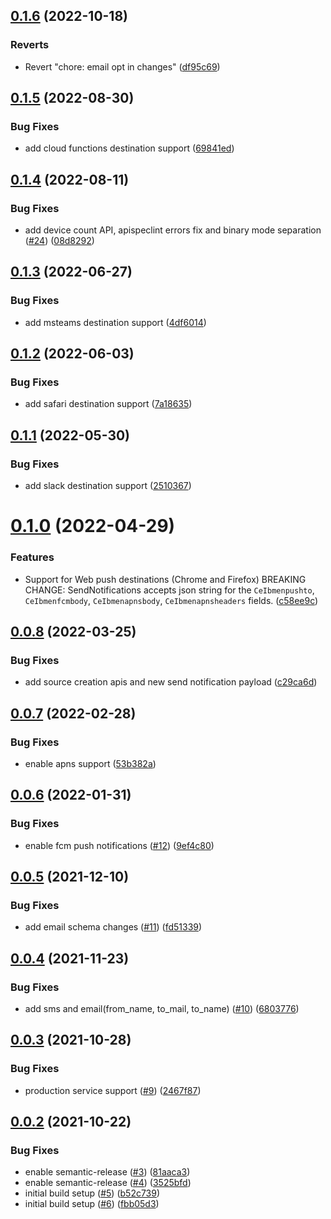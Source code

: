 ## [0.1.6](https://github.com/IBM/event-notifications-node-admin-sdk/compare/v0.1.5...v0.1.6) (2022-10-18)


### Reverts

* Revert "chore: email opt in changes" ([df95c69](https://github.com/IBM/event-notifications-node-admin-sdk/commit/df95c69978b9350e1438e4234a704f315cca769d))

## [0.1.5](https://github.com/IBM/event-notifications-node-admin-sdk/compare/v0.1.4...v0.1.5) (2022-08-30)


### Bug Fixes

* add cloud functions destination support ([69841ed](https://github.com/IBM/event-notifications-node-admin-sdk/commit/69841edc33b17928fe6f9c8c9ba4ea1936519c80))

## [0.1.4](https://github.com/IBM/event-notifications-node-admin-sdk/compare/v0.1.3...v0.1.4) (2022-08-11)


### Bug Fixes

* add device count API, apispeclint errors fix and binary mode separation ([#24](https://github.com/IBM/event-notifications-node-admin-sdk/issues/24)) ([08d8292](https://github.com/IBM/event-notifications-node-admin-sdk/commit/08d829268f9689e2fe4d405a48d2556147695b5c))

## [0.1.3](https://github.com/IBM/event-notifications-node-admin-sdk/compare/v0.1.2...v0.1.3) (2022-06-27)


### Bug Fixes

* add msteams destination support ([4df6014](https://github.com/IBM/event-notifications-node-admin-sdk/commit/4df60146a8217e04acb98cad10993be17c53e1c5))

## [0.1.2](https://github.com/IBM/event-notifications-node-admin-sdk/compare/v0.1.1...v0.1.2) (2022-06-03)


### Bug Fixes

* add safari destination support ([7a18635](https://github.com/IBM/event-notifications-node-admin-sdk/commit/7a18635e3886ee38e0a81eb3fea2d6facb8c4e69))

## [0.1.1](https://github.com/IBM/event-notifications-node-admin-sdk/compare/v0.1.0...v0.1.1) (2022-05-30)


### Bug Fixes

* add slack destination support ([2510367](https://github.com/IBM/event-notifications-node-admin-sdk/commit/2510367055d16996b5b1c8e218090e7c1e460313))

# [0.1.0](https://github.com/IBM/event-notifications-node-admin-sdk/compare/v0.0.8...v0.1.0) (2022-04-29)


### Features

* Support for Web push destinations (Chrome and Firefox)  BREAKING CHANGE: SendNotifications accepts json string for the `CeIbmenpushto`, `CeIbmenfcmbody`, `CeIbmenapnsbody`, `CeIbmenapnsheaders` fields. ([c58ee9c](https://github.com/IBM/event-notifications-node-admin-sdk/commit/c58ee9c9b4fe9e0efcbfd38539843e540ec7fc3a))

## [0.0.8](https://github.com/IBM/event-notifications-node-admin-sdk/compare/v0.0.7...v0.0.8) (2022-03-25)


### Bug Fixes

* add source creation apis and new send notification payload ([c29ca6d](https://github.com/IBM/event-notifications-node-admin-sdk/commit/c29ca6d5933c109c163b58af24c470ba24d2e83f))

## [0.0.7](https://github.com/IBM/event-notifications-node-admin-sdk/compare/v0.0.6...v0.0.7) (2022-02-28)


### Bug Fixes

* enable apns support ([53b382a](https://github.com/IBM/event-notifications-node-admin-sdk/commit/53b382a879342c69a8337df366a16112105a9c88))

## [0.0.6](https://github.com/IBM/event-notifications-node-admin-sdk/compare/v0.0.5...v0.0.6) (2022-01-31)


### Bug Fixes

* enable fcm push notifications ([#12](https://github.com/IBM/event-notifications-node-admin-sdk/issues/12)) ([9ef4c80](https://github.com/IBM/event-notifications-node-admin-sdk/commit/9ef4c801f2004698c731241e3e54aca98579fb78))

## [0.0.5](https://github.com/IBM/event-notifications-node-admin-sdk/compare/v0.0.4...v0.0.5) (2021-12-10)


### Bug Fixes

* add email schema changes ([#11](https://github.com/IBM/event-notifications-node-admin-sdk/issues/11)) ([fd51339](https://github.com/IBM/event-notifications-node-admin-sdk/commit/fd51339b5c4b954b6e0736fc42288d27b4c55dae))

## [0.0.4](https://github.com/IBM/event-notifications-node-admin-sdk/compare/v0.0.3...v0.0.4) (2021-11-23)


### Bug Fixes

* add sms and email(from_name, to_mail, to_name) ([#10](https://github.com/IBM/event-notifications-node-admin-sdk/issues/10)) ([6803776](https://github.com/IBM/event-notifications-node-admin-sdk/commit/6803776f0eea57ffded44eebab6bfc26e5575e01))

## [0.0.3](https://github.com/IBM/event-notifications-node-admin-sdk/compare/v0.0.2...v0.0.3) (2021-10-28)


### Bug Fixes

* production service support ([#9](https://github.com/IBM/event-notifications-node-admin-sdk/issues/9)) ([2467f87](https://github.com/IBM/event-notifications-node-admin-sdk/commit/2467f871025d87c70f7f44b138b211964f3270af))

## [0.0.2](https://github.com/IBM/event-notifications-node-admin-sdk/compare/v0.0.1...v0.0.2) (2021-10-22)


### Bug Fixes

* enable semantic-release ([#3](https://github.com/IBM/event-notifications-node-admin-sdk/issues/3)) ([81aaca3](https://github.com/IBM/event-notifications-node-admin-sdk/commit/81aaca31e1104ef3809486cbe7fa9afc59858478))
* enable semantic-release ([#4](https://github.com/IBM/event-notifications-node-admin-sdk/issues/4)) ([3525bfd](https://github.com/IBM/event-notifications-node-admin-sdk/commit/3525bfd137c501421fdea35dd67f7f9ab57dc729))
* initial build setup ([#5](https://github.com/IBM/event-notifications-node-admin-sdk/issues/5)) ([b52c739](https://github.com/IBM/event-notifications-node-admin-sdk/commit/b52c73943f193024302b7f4b50d326f3bce4339f))
* initial build setup ([#6](https://github.com/IBM/event-notifications-node-admin-sdk/issues/6)) ([fbb05d3](https://github.com/IBM/event-notifications-node-admin-sdk/commit/fbb05d3a66473ba1b29cf7e8f60eae81b18d0d0e))
